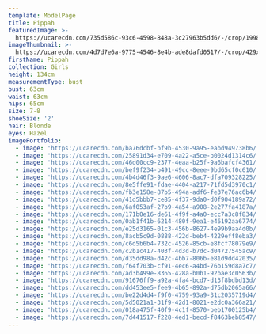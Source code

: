 ```yaml
---
template: ModelPage
title: Pippah
featuredImage: >-
  https://ucarecdn.com/735d586c-93c6-4598-848a-3c27963b5dd6/-/crop/1998x931/0,0/-/preview/
imageThumbnail: >-
  https://ucarecdn.com/4d7d7e6a-9775-4546-8e4b-ade8dafd0517/-/crop/429x587/267,17/-/preview/
firstName: Pippah
collection: Girls
height: 134cm
measurementType: bust
bust: 63cm
waist: 63cm
hips: 65cm
size: 7-8
shoeSize: '2'
hair: Blonde
eyes: Hazel
imagePortfolio:
  - image: 'https://ucarecdn.com/ba76dcbf-bf9b-4530-9a95-eabd949738b6/'
  - image: 'https://ucarecdn.com/25891d34-e709-4a22-a5ce-b0024d1314c6/'
  - image: 'https://ucarecdn.com/46d00cc9-2377-4eaa-b25f-9a6bafcf4361/'
  - image: 'https://ucarecdn.com/bef9f234-b491-49cc-8eee-9bd65cf0c610/'
  - image: 'https://ucarecdn.com/4b4d46f3-9ae6-4606-8ac7-dfa709328225/'
  - image: 'https://ucarecdn.com/8e5ffe91-fdae-4404-a217-71fd5d3970c1/'
  - image: 'https://ucarecdn.com/fb3e158e-87b5-494a-adf6-fe37e76ac6b4/'
  - image: 'https://ucarecdn.com/41d5bbb7-ce85-4f37-9da0-d0f904189a72/'
  - image: 'https://ucarecdn.com/6af053af-27b9-4a54-a908-2e277fa4187a/'
  - image: 'https://ucarecdn.com/171b0e16-de61-4f9f-a4a0-ecc7a3c8f834/'
  - image: 'https://ucarecdn.com/0ab1f41b-6214-480f-9ea1-e46192aa6774/'
  - image: 'https://ucarecdn.com/e25d3165-01c3-456b-8627-4e99b9aa4d0b/'
  - image: 'https://ucarecdn.com/8acb5c9d-0888-422d-beb4-4229eff8eba3/'
  - image: 'https://ucarecdn.com/c6d5b6b4-732c-4526-85cb-e8fcf78079e9/'
  - image: 'https://ucarecdn.com/c2b1c417-403f-4d3d-b7dc-d04727545ac9/'
  - image: 'https://ucarecdn.com/d35dd98a-d42c-4bb7-806b-e81d9dd42035/'
  - image: 'https://ucarecdn.com/f64f703b-cf91-4ec6-a4bd-76b159d8a7c7/'
  - image: 'https://ucarecdn.com/ad3b499e-8365-428a-b0b1-92bae3c0563b/'
  - image: 'https://ucarecdn.com/91676ff9-a92a-4fa4-bcd7-d13f8bdbd13d/'
  - image: 'https://ucarecdn.com/dd453ee5-fee9-4b65-892a-d75db2065a66/'
  - image: 'https://ucarecdn.com/be22d4d4-f9f0-4759-93a9-31c2035719d4/'
  - image: 'https://ucarecdn.com/5d5021a1-31f9-42d1-8021-e2dc0a366a21/'
  - image: 'https://ucarecdn.com/018a475f-40f9-4c1f-8570-beb1700125b4/'
  - image: 'https://ucarecdn.com/7d441517-f228-4ed1-becd-f8463beb8547/'
---
```


